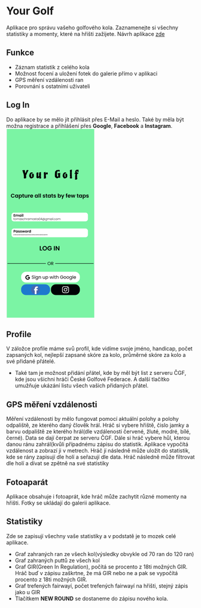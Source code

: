# Your Golf
Aplikace pro správu vašeho golfového kola. Zaznamenejte si všechny statistiky a momenty, které na hřišti zažijete.
Návrh aplikace [zde](https://www.figma.com/file/icMq6lVPGjWFFUewRI59Fw/Untitled?node-id=0%3A1&t=2FrhlWFwXTdiU6Ha-1)
## Funkce
* Záznam statistik z celého kola
* Možnost focení a uložení fotek do galerie přímo v aplikaci
* GPS měření vzdálenosti ran
* Porovnání s ostatními uživateli
## Log In
Do aplikace by se mělo jít přihlásit přes E-Mail a heslo. Také by měla být možna registrace a přihlášení přes **Google**, **Facebook** a **Instagram**.
![Log In](https://github.com/pslib-cz/2022l4web-app-mockup-Toumas29/blob/main/log%20in.PNG)
## Profile
V záložce profile máme svů profil, kde  vidíme svoje jméno, handicap, počet zapsaných kol, nejlepší zapsané skóre za kolo, průměrné skóre za kolo a své přidané přátelé.
* Také tam je možnost přidání přátel, kde by měl být list z serveru ČGF, kde jsou všichni hráči České Golfové Federace. A další tlačítko umužňuje ukázání listu všech vašich přidaných přátel.
## GPS měření vzdálenosti
Měření vzdálenosti by mělo fungovat pomocí aktuální polohy a polohy odpaliště, ze kterého daný člověk hrál. Hráč si vybere hřiště, čislo jamky a barvu odpaliště ze kterého hrál(dle vzdálenosti červené, žluté, modré, bílé, černé). Data se dají čerpat ze serveru ČGF. Dále si hráč vybere hůl, kterou danou ránu zahrál(kvůli případnému zápisu do statistik. Aplikace vypočítá vzdálenost a zobrazí ji v metrech. Hráč jí následně může uložit do statistik, kde se rány zapisují dle holí a seřazují dle data.
Hráč následně může filtrovat dle holí a dívat se zpětně na své statistiky
## Fotoaparát
Aplikace obsahuje i fotoaprát, kde hráč může zachytit různé momenty na hřišti. Fotky se ukládají do galerii aplikace.
## Statistiky
Zde se zapisují všechny vaše statistiky a v podstatě je to mozek celé aplikace.
* Graf zahraných ran ze všech kol(výsledky obvykle od 70 ran do 120 ran)
* Graf zahraných puttů ze všech kol
* Graf GIR(Green In Regulation), počítá se procento z 18ti možných GIR. Hráč buď v zápisu zaškrtne, že má GIR nebo ne a pak se vypočítá procento z 18ti možných GIR.
* Graf trefených fairwayí, počet trefených fairwayí na hřišti, stejný zápis jako u GIR
* Tlačítkem **NEW ROUND** se dostaneme do zápisu nového kola.

